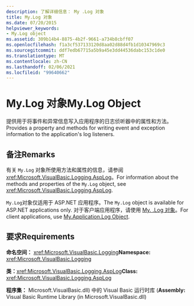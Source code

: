 ```yaml
---
description: 了解详细信息： My .Log 对象
title: My.Log 对象
ms.date: 07/20/2015
helpviewer_keywords:
- My.Log object
ms.assetid: 309b14b4-8875-4b2f-9661-a734b8cbff07
ms.openlocfilehash: f1a3cf537133120d8aa02d88d4fb1d10347969c3
ms.sourcegitcommit: ddf7edb67715a5b9a45e3dd44536dabc153c1de0
ms.translationtype: MT
ms.contentlocale: zh-CN
ms.lasthandoff: 02/06/2021
ms.locfileid: "99640662"
---
```

# <a name="mylog-object"></a><span data-ttu-id="62497-103">My.Log 对象</span><span class="sxs-lookup"><span data-stu-id="62497-103">My.Log Object</span></span>

<span data-ttu-id="62497-104">提供用于将事件和异常信息写入应用程序的日志侦听器中的属性和方法。</span><span class="sxs-lookup"><span data-stu-id="62497-104">Provides a property and methods for writing event and exception information to the application's log listeners.</span></span>  
  
## <a name="remarks"></a><span data-ttu-id="62497-105">备注</span><span class="sxs-lookup"><span data-stu-id="62497-105">Remarks</span></span>  

 <span data-ttu-id="62497-106">有关 `My.Log` 对象所使用方法和属性的信息，请参阅 <xref:Microsoft.VisualBasic.Logging.AspLog>。</span><span class="sxs-lookup"><span data-stu-id="62497-106">For information about the methods and properties of the `My.Log` object, see <xref:Microsoft.VisualBasic.Logging.AspLog>.</span></span>  
  
 <span data-ttu-id="62497-107">`My.Log`对象仅适用于 ASP.NET 应用程序。</span><span class="sxs-lookup"><span data-stu-id="62497-107">The `My.Log` object is available for ASP.NET applications only.</span></span> <span data-ttu-id="62497-108">对于客户端应用程序，请使用 [My. .Log 对象](my-application-log-object.md)。</span><span class="sxs-lookup"><span data-stu-id="62497-108">For client applications, use [My.Application.Log Object](my-application-log-object.md).</span></span>  
  
## <a name="requirements"></a><span data-ttu-id="62497-109">要求</span><span class="sxs-lookup"><span data-stu-id="62497-109">Requirements</span></span>  

 <span data-ttu-id="62497-110">**命名空间：** <xref:Microsoft.VisualBasic.Logging></span><span class="sxs-lookup"><span data-stu-id="62497-110">**Namespace:** <xref:Microsoft.VisualBasic.Logging></span></span>  
  
 <span data-ttu-id="62497-111">**类：**<xref:Microsoft.VisualBasic.Logging.AspLog></span><span class="sxs-lookup"><span data-stu-id="62497-111">**Class:** <xref:Microsoft.VisualBasic.Logging.AspLog></span></span>  
  
 <span data-ttu-id="62497-112">**程序集：** Microsoft.VisualBasic.dll) 中的 Visual Basic 运行时库 (</span><span class="sxs-lookup"><span data-stu-id="62497-112">**Assembly:** Visual Basic Runtime Library (in Microsoft.VisualBasic.dll)</span></span>
